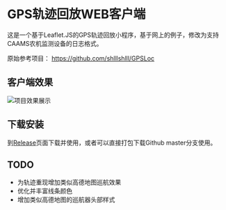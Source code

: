 # GPS轨迹回放WEB客户端

这是一个基于Leaflet.JS的GPS轨迹回放小程序，基于网上的例子，修改为支持CAAMS农机监测设备的日志格式。


原始参考项目：
https://github.com/shlllshlll/GPSLoc

## 客户端效果
![项目效果展示](https://i.loli.net/2017/11/13/5a09648b66c54.gif "GPS轨迹重现效果")

## 下载安装
到[Release](https://github.com/shlllshlll/GPSLoc/releases)页面下载并使用，或者可以直接打包下载Github master分支使用。

## TODO
- 为轨迹重现增加类似高德地图巡航效果
- 优化并丰富线条颜色
- 增加类似高德地图的巡航器头部样式

